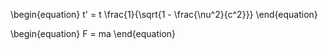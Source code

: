 \begin{equation}
t' = t \frac{1}{\sqrt{1 - \frac{\nu^2}{c^2}}}
\end{equation}

\begin{equation}
F = ma
\end{equation}
